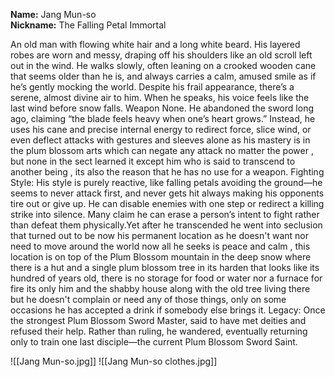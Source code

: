 **Name:** Jang Mun-so  
**Nickname:** The Falling Petal Immortal

An old man with flowing white hair and a long white beard. His layered robes are worn and messy, draping off his shoulders like an old scroll left out in the wind. He walks slowly, often leaning on a crooked wooden cane that seems older than he is, and always carries a calm, amused smile as if he’s gently mocking the world. Despite his frail appearance, there’s a serene, almost divine air to him. When he speaks, his voice feels like the last wind before snow falls.
Weapon None. He abandoned the sword long ago, claiming “the blade feels heavy when one’s heart grows.” Instead, he uses his cane and precise internal energy to redirect force, slice wind, or even deflect attacks with gestures and sleeves alone as his mastery is in the plum blossom arts which can negate any attack no matter the power , but none in the sect learned it except him who is said to transcend to another being , its also the reason that he has no use for a weapon.
Fighting Style: His style is purely reactive, like falling petals avoiding the ground—he seems to never attack first, and never gets hit always making his opponents tire out or give up. He can disable enemies with one step or redirect a killing strike into silence. Many claim he can erase a person’s intent to fight rather than defeat them physically.Yet after he transcended he went into seclusion that turned out to be now his permanent location as he doesn't want nor need to move around the world now all he seeks is peace and calm , this location is on top of the Plum Blossom mountain in the deep snow where there is a hut and a single plum blossom tree in its harden that looks like its hundred of years old, there is no storage for food or water nor a furnace for fire its only him and the shabby house along with the old tree living there but he doesn't complain or need any of those things, only on some occasions he has accepted a drink if somebody else brings it.
Legacy: Once the strongest Plum Blossom Sword Master, said to have met deities and refused their help. Rather than ruling, he wandered, eventually returning only to train one last disciple—the current Plum Blossom Sword Saint.

![[Jang Mun-so.jpg]]
![[Jang Mun-so clothes.jpg]]